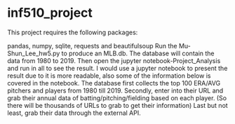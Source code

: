 # inf510_project

This project requires the following packages:

pandas, numpy, sqlite, requests and beautifulsoup
Run the Mu-Shun_Lee_hw5.py to produce an MLB.db. The database will contain the data from 1980 to 2019. Then open the jupyter notebook-Project_Analysis and run in all to see the result. I would use a jupyter notebook to present the result due to it is more readable, also some of the information below is covered in the notebook. The database first collects the top 100 ERA/AVG pitchers and players from 1980 till 2019. Secondly, enter into their URL and grab their annual data of batting/pitching/fielding based on each player. (So there will be thousands of URLs to grab to get their information) Last but not least, grab their data through the external API.
